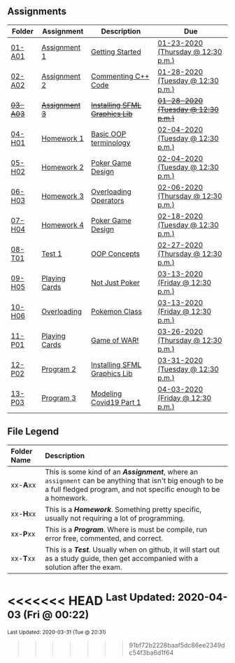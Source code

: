 ## Assignments
| Folder | Assignment | Description | Due|
 | ------------|------------|------------|------------|
 | [01-A01](https://github.com/rugbyprof/2143-Object-Oriented-Programming/tree/master/Assignments/01-A01) | [ Assignment 1 ](https://github.com/rugbyprof/2143-Object-Oriented-Programming/tree/master/Assignments/01-A01) | [ Getting Started](https://github.com/rugbyprof/2143-Object-Oriented-Programming/tree/master/Assignments/01-A01) | [01-23-2020 (Thursday @ 12:30 p.m.)](https://github.com/rugbyprof/2143-Object-Oriented-Programming/tree/master/Assignments/01-A01) |
 | [02-A02](https://github.com/rugbyprof/2143-Object-Oriented-Programming/tree/master/Assignments/02-A02) | [ Assignment 2 ](https://github.com/rugbyprof/2143-Object-Oriented-Programming/tree/master/Assignments/02-A02) | [ Commenting C++ Code](https://github.com/rugbyprof/2143-Object-Oriented-Programming/tree/master/Assignments/02-A02) | [01-28-2020 (Tuesday @ 12:30 p.m.)](https://github.com/rugbyprof/2143-Object-Oriented-Programming/tree/master/Assignments/02-A02) |
 | [~~03-A03~~](https://github.com/rugbyprof/2143-Object-Oriented-Programming/tree/master/Assignments/~~03-A03~~) | [~~Assignment 3~~](https://github.com/rugbyprof/2143-Object-Oriented-Programming/tree/master/Assignments/~~03-A03~~) | [~~Installing SFML Graphics Lib~~](https://github.com/rugbyprof/2143-Object-Oriented-Programming/tree/master/Assignments/~~03-A03~~) | [~~01-28-2020 (Tuesday @ 12:30 p.m.)~~](https://github.com/rugbyprof/2143-Object-Oriented-Programming/tree/master/Assignments/~~03-A03~~) |
 | [04-H01](https://github.com/rugbyprof/2143-Object-Oriented-Programming/tree/master/Assignments/04-H01) | [ Homework 1 ](https://github.com/rugbyprof/2143-Object-Oriented-Programming/tree/master/Assignments/04-H01) | [ Basic OOP terminology](https://github.com/rugbyprof/2143-Object-Oriented-Programming/tree/master/Assignments/04-H01) | [02-04-2020 (Tuesday @ 12:30 p.m.)](https://github.com/rugbyprof/2143-Object-Oriented-Programming/tree/master/Assignments/04-H01) |
 | [05-H02](https://github.com/rugbyprof/2143-Object-Oriented-Programming/tree/master/Assignments/05-H02) | [ Homework 2 ](https://github.com/rugbyprof/2143-Object-Oriented-Programming/tree/master/Assignments/05-H02) | [ Poker Game Design](https://github.com/rugbyprof/2143-Object-Oriented-Programming/tree/master/Assignments/05-H02) | [02-04-2020 (Tuesday @ 12:30 p.m.)](https://github.com/rugbyprof/2143-Object-Oriented-Programming/tree/master/Assignments/05-H02) |
 | [06-H03](https://github.com/rugbyprof/2143-Object-Oriented-Programming/tree/master/Assignments/06-H03) | [ Homework 3 ](https://github.com/rugbyprof/2143-Object-Oriented-Programming/tree/master/Assignments/06-H03) | [ Overloading Operators](https://github.com/rugbyprof/2143-Object-Oriented-Programming/tree/master/Assignments/06-H03) | [02-06-2020 (Thursday @ 12:30 p.m.)](https://github.com/rugbyprof/2143-Object-Oriented-Programming/tree/master/Assignments/06-H03) |
 | [07-H04](https://github.com/rugbyprof/2143-Object-Oriented-Programming/tree/master/Assignments/07-H04) | [ Homework 4 ](https://github.com/rugbyprof/2143-Object-Oriented-Programming/tree/master/Assignments/07-H04) | [ Poker Game Design](https://github.com/rugbyprof/2143-Object-Oriented-Programming/tree/master/Assignments/07-H04) | [02-18-2020 (Tuesday @ 12:30 p.m.)](https://github.com/rugbyprof/2143-Object-Oriented-Programming/tree/master/Assignments/07-H04) |
 | [08-T01](https://github.com/rugbyprof/2143-Object-Oriented-Programming/tree/master/Assignments/08-T01) | [ Test 1 ](https://github.com/rugbyprof/2143-Object-Oriented-Programming/tree/master/Assignments/08-T01) | [ OOP Concepts](https://github.com/rugbyprof/2143-Object-Oriented-Programming/tree/master/Assignments/08-T01) | [02-27-2020 (Thursday @ 12:30 p.m.)](https://github.com/rugbyprof/2143-Object-Oriented-Programming/tree/master/Assignments/08-T01) |
 | [09-H05](https://github.com/rugbyprof/2143-Object-Oriented-Programming/tree/master/Assignments/09-H05) | [ Playing Cards ](https://github.com/rugbyprof/2143-Object-Oriented-Programming/tree/master/Assignments/09-H05) | [ Not Just Poker](https://github.com/rugbyprof/2143-Object-Oriented-Programming/tree/master/Assignments/09-H05) | [03-13-2020 (Friday @ 12:30 p.m.)](https://github.com/rugbyprof/2143-Object-Oriented-Programming/tree/master/Assignments/09-H05) |
 | [10-H06](https://github.com/rugbyprof/2143-Object-Oriented-Programming/tree/master/Assignments/10-H06) | [ Overloading  ](https://github.com/rugbyprof/2143-Object-Oriented-Programming/tree/master/Assignments/10-H06) | [ Pokemon Class](https://github.com/rugbyprof/2143-Object-Oriented-Programming/tree/master/Assignments/10-H06) | [03-13-2020 (Friday @ 12:30 p.m.)](https://github.com/rugbyprof/2143-Object-Oriented-Programming/tree/master/Assignments/10-H06) |
 | [11-P01](https://github.com/rugbyprof/2143-Object-Oriented-Programming/tree/master/Assignments/11-P01) | [ Playing Cards ](https://github.com/rugbyprof/2143-Object-Oriented-Programming/tree/master/Assignments/11-P01) | [ Game of WAR!](https://github.com/rugbyprof/2143-Object-Oriented-Programming/tree/master/Assignments/11-P01) | [03-26-2020 (Thursday @ 12:30 p.m.)](https://github.com/rugbyprof/2143-Object-Oriented-Programming/tree/master/Assignments/11-P01) |
 | [12-P02](https://github.com/rugbyprof/2143-Object-Oriented-Programming/tree/master/Assignments/12-P02) | [ Program 2 ](https://github.com/rugbyprof/2143-Object-Oriented-Programming/tree/master/Assignments/12-P02) | [ Installing SFML Graphics Lib](https://github.com/rugbyprof/2143-Object-Oriented-Programming/tree/master/Assignments/12-P02) | [03-31-2020 (Tuesday @ 12:30 p.m.)](https://github.com/rugbyprof/2143-Object-Oriented-Programming/tree/master/Assignments/12-P02) |
 | [13-P03](https://github.com/rugbyprof/2143-Object-Oriented-Programming/tree/master/Assignments/13-P03) | [ Program 3 ](https://github.com/rugbyprof/2143-Object-Oriented-Programming/tree/master/Assignments/13-P03) | [ Modeling Covid19 Part 1](https://github.com/rugbyprof/2143-Object-Oriented-Programming/tree/master/Assignments/13-P03) | [04-03-2020 (Friday @ 12:30 p.m.)](https://github.com/rugbyprof/2143-Object-Oriented-Programming/tree/master/Assignments/13-P03) |

    
## File Legend

| Folder Name | Description |
|:-----------|:-------------|
|xx-**A**xx | This is some kind of an ***Assignment***, where an `assignment` can be anything that isn't big enough to be a full fledged program, and not specific enough to be a homework. |
|xx-**H**xx | This is a ***Homework***. Something pretty specific, usually not requiring a lot of programming. |
|xx-**P**xx | This is a ***Program***. Where is must be compile, run error free, commented, and correct. |
|xx-**T**xx | This is a ***Test***. Usually when on github, it will start out as a study guide, then get accompanied with a solution after the exam. |

    
<<<<<<< HEAD
<sup>Last Updated: 2020-04-03 (Fri @ 00:22)</sup>
=======
<sup>Last Updated: 2020-03-31 (Tue @ 20:31)</sup>
>>>>>>> 91bf72b2228baaf5dc86ee2349dc54f3ba6d1f64
